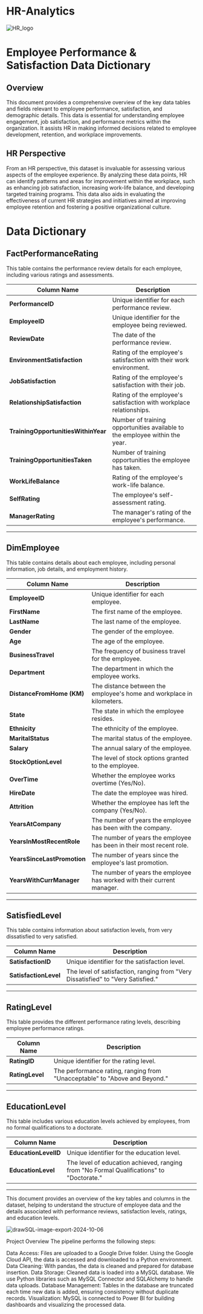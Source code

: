 # HR-Analytics
![HR_logo](https://github.com/user-attachments/assets/1cac8a27-ae6a-4228-8920-a25e05af8d43)






# Employee Performance & Satisfaction Data Dictionary

## Overview

This document provides a comprehensive overview of the key data tables and fields relevant to employee performance, satisfaction, and demographic details. This data is essential for understanding employee engagement, job satisfaction, and performance metrics within the organization. It assists HR in making informed decisions related to employee development, retention, and workplace improvements.

## HR Perspective

From an HR perspective, this dataset is invaluable for assessing various aspects of the employee experience. By analyzing these data points, HR can identify patterns and areas for improvement within the workplace, such as enhancing job satisfaction, increasing work-life balance, and developing targeted training programs. This data also aids in evaluating the effectiveness of current HR strategies and initiatives aimed at improving employee retention and fostering a positive organizational culture.

# Data Dictionary

## FactPerformanceRating

This table contains the performance review details for each employee, including various ratings and assessments.

| Column Name                  | Description                                                                           |
|------------------------------|---------------------------------------------------------------------------------------|
| **PerformanceID**            | Unique identifier for each performance review.                                        |
| **EmployeeID**               | Unique identifier for the employee being reviewed.                                    |
| **ReviewDate**               | The date of the performance review.                                                   |
| **EnvironmentSatisfaction**  | Rating of the employee's satisfaction with their work environment.                    |
| **JobSatisfaction**          | Rating of the employee's satisfaction with their job.                                 |
| **RelationshipSatisfaction** | Rating of the employee's satisfaction with workplace relationships.                   |
| **TrainingOpportunitiesWithinYear** | Number of training opportunities available to the employee within the year.    |
| **TrainingOpportunitiesTaken**      | Number of training opportunities the employee has taken.                       |
| **WorkLifeBalance**          | Rating of the employee's work-life balance.                                           |
| **SelfRating**               | The employee's self-assessment rating.                                                |
| **ManagerRating**            | The manager's rating of the employee's performance.                                   |

---

## DimEmployee

This table contains details about each employee, including personal information, job details, and employment history.

| Column Name                 | Description                                                                |
|-----------------------------|----------------------------------------------------------------------------|
| **EmployeeID**              | Unique identifier for each employee.                                       |
| **FirstName**               | The first name of the employee.                                            |
| **LastName**                | The last name of the employee.                                             |
| **Gender**                  | The gender of the employee.                                                |
| **Age**                     | The age of the employee.                                                   |
| **BusinessTravel**          | The frequency of business travel for the employee.                         |
| **Department**              | The department in which the employee works.                                |
| **DistanceFromHome (KM)**   | The distance between the employee's home and workplace in kilometers.      |
| **State**                   | The state in which the employee resides.                                   |
| **Ethnicity**               | The ethnicity of the employee.                                             |
| **MaritalStatus**           | The marital status of the employee.                                        |
| **Salary**                  | The annual salary of the employee.                                         |
| **StockOptionLevel**        | The level of stock options granted to the employee.                        |
| **OverTime**                | Whether the employee works overtime (Yes/No).                              |
| **HireDate**                | The date the employee was hired.                                           |
| **Attrition**               | Whether the employee has left the company (Yes/No).                        |
| **YearsAtCompany**          | The number of years the employee has been with the company.                |
| **YearsInMostRecentRole**   | The number of years the employee has been in their most recent role.       |
| **YearsSinceLastPromotion** | The number of years since the employee's last promotion.                   |
| **YearsWithCurrManager**    | The number of years the employee has worked with their current manager.    |

---

## SatisfiedLevel

This table contains information about satisfaction levels, from very dissatisfied to very satisfied.

| Column Name      | Description                                               |
|------------------|-----------------------------------------------------------|
| **SatisfactionID**    | Unique identifier for the satisfaction level.           |
| **SatisfactionLevel** | The level of satisfaction, ranging from "Very Dissatisfied" to "Very Satisfied." |

---

## RatingLevel

This table provides the different performance rating levels, describing employee performance ratings.

| Column Name      | Description                                               |
|------------------|-----------------------------------------------------------|
| **RatingID**     | Unique identifier for the rating level.                   |
| **RatingLevel**  | The performance rating, ranging from "Unacceptable" to "Above and Beyond." |

---

## EducationLevel

This table includes various education levels achieved by employees, from no formal qualifications to a doctorate.

| Column Name         | Description                                                          |
|---------------------|----------------------------------------------------------------------|
| **EducationLevelID** | Unique identifier for the education level.                          |
| **EducationLevel**   | The level of education achieved, ranging from "No Formal Qualifications" to "Doctorate." |

---

This document provides an overview of the key tables and columns in the dataset, helping to understand the structure of employee data and the details associated with performance reviews, satisfaction levels, ratings, and education levels.


![drawSQL-image-export-2024-10-06](https://github.com/user-attachments/assets/cfaa95dd-2cc6-46b5-a4a3-b6700fd84abb)




Project Overview
The pipeline performs the following steps:

Data Access: Files are uploaded to a Google Drive folder. Using the Google Cloud API, the data is accessed and downloaded to a Python environment.
Data Cleaning: With pandas, the data is cleaned and prepared for database insertion.
Data Storage: Cleaned data is loaded into a MySQL database. We use Python libraries such as MySQL Connector and SQLAlchemy to handle data uploads.
Database Management: Tables in the database are truncated each time new data is added, ensuring consistency without duplicate records.
Visualization: MySQL is connected to Power BI for building dashboards and visualizing the processed data.
